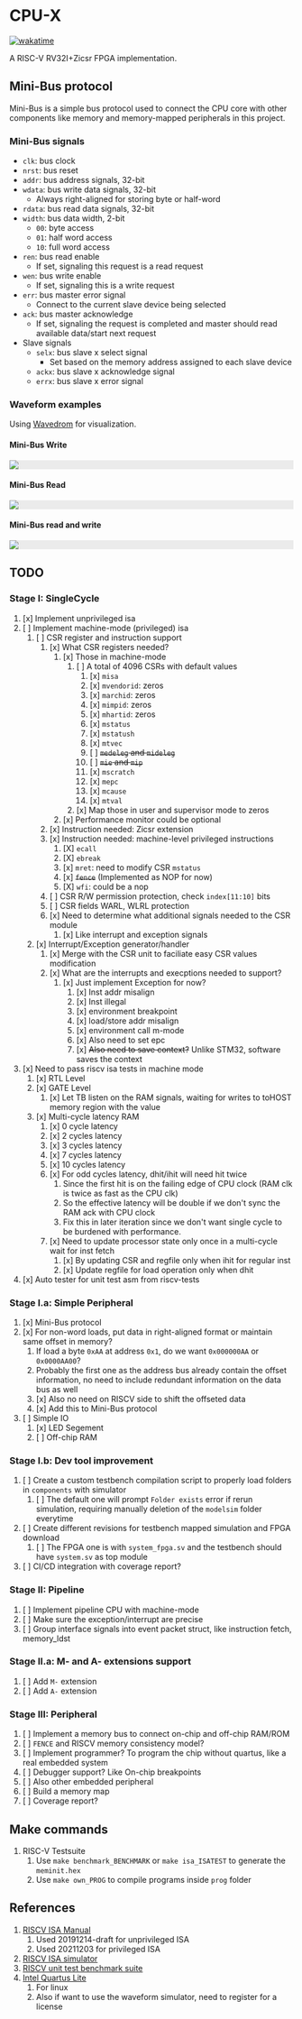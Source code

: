 # CPU-X

[![wakatime](https://wakatime.com/badge/user/b8ccd381-59c8-4b8b-8a80-7f93d4fd2d03/project/2e5364bf-f6cc-41c4-8a2f-6bccabc19451.svg)](https://wakatime.com/badge/user/b8ccd381-59c8-4b8b-8a80-7f93d4fd2d03/project/2e5364bf-f6cc-41c4-8a2f-6bccabc19451)

A RISC-V RV32I+Zicsr FPGA implementation.

## Mini-Bus protocol

Mini-Bus is a simple bus protocol used to connect the CPU core with other components like memory and memory-mapped peripherals in this project.

### Mini-Bus signals

- `clk`: bus clock
- `nrst`: bus reset
- `addr`: bus address signals, 32-bit
- `wdata`: bus write data signals, 32-bit
  - Always right-aligned for storing byte or half-word
- `rdata`: bus read data signals, 32-bit
- `width`: bus data width, 2-bit
  - `00`: byte access
  - `01`: half word access
  - `10`: full word access
- `ren`: bus read enable
  - If set, signaling this request is a read request
- `wen`: bus write enable
  - If set, signaling this is a write request
- `err`: bus master error signal
  - Connect to the current slave device being selected
- `ack`: bus master acknowledge
  - If set, signaling the request is completed and master should read available data/start next request
- Slave signals
  - `selx`: bus slave x select signal
    - Set based on the memory address assigned to each slave device
  - `ackx`: bus slave x acknowledge signal
  - `errx`: bus slave x error signal

### Waveform examples

Using [Wavedrom](https://github.com/wavedrom/wavedrom) for visualization.

#### Mini-Bus Write

<div style="background-color: #EBEBEB">
<img src="https://svg.wavedrom.com/github/William-An/CPU-X/main/docs/mini-bus-write-waveform.json5"/>
</div>

#### Mini-Bus Read

<div style="background-color: #EBEBEB">
<img src="https://svg.wavedrom.com/github/William-An/CPU-X/main/docs/mini-bus-read-waveform.json5"/>
</div>

#### Mini-Bus read and write

<div style="background-color: #EBEBEB">
<img src="https://svg.wavedrom.com/github/William-An/CPU-X/main/docs/mini-bus-read-write-waveform.json5"/>
</div>

## TODO

### Stage I: SingleCycle

1. [x] Implement unprivileged isa
2. [ ] Implement machine-mode (privileged) isa
   1. [ ] CSR register and instruction support
      1. [x] What CSR registers needed?
         1. [x] Those in machine-mode
            1. [ ] A total of 4096 CSRs with default values
               1. [x] `misa`
               2. [x] `mvendorid`: zeros
               3. [x] `marchid`: zeros
               4. [x] `mimpid`: zeros
               5. [x] `mhartid`: zeros
               6. [x] `mstatus`
               7. [x] `mstatush`
               8. [x] `mtvec`
               9. [ ] ~~`medeleg` and `mideleg`~~
               10. [ ] ~~`mie` and `mip`~~
               11. [x] `mscratch`
               12. [x] `mepc`
               13. [x] `mcause`
               14. [x] `mtval`
            2. [x] Map those in user and supervisor mode to zeros
         2. [x] Performance monitor could be optional
      2. [x] Instruction needed: Zicsr extension
      3. [x] Instruction needed: machine-level privileged instructions
         1. [X] `ecall`
         2. [X] `ebreak`
         3. [x] `mret`: need to modify CSR `mstatus`
         4. [x] ~~`fence`~~ (Implemented as NOP for now)
         5. [X] `wfi`: could be a nop
      4. [ ] CSR R/W permission protection, check `index[11:10]` bits
      5. [ ] CSR fields WARL, WLRL protection
      6. [x] Need to determine what additional signals needed to the CSR module
         1. [x] Like interrupt and exception signals
   2. [x] Interrupt/Exception generator/handler
      1. [x] Merge with the CSR unit to faciliate easy CSR values modification 
      2. [x] What are the interrupts and execptions needed to support?
         1. [x] Just implement Exception for now?
            1. [x] Inst addr misalign
            2. [x] Inst illegal
            3. [x] environment breakpoint
            4. [x] load/store addr misalign
            5. [x] environment call m-mode
            6. [x] Also need to set epc
            7. [x] ~~Also need to save context?~~ Unlike STM32, software saves the context
3. [x] Need to pass riscv isa tests in machine mode
   1. [x] RTL Level
   2. [x] GATE Level
      1. [x] Let TB listen on the RAM signals, waiting for writes to toHOST memory region with the value
   3. [x] Multi-cycle latency RAM
      1. [x] 0 cycle latency
      2. [x] 2 cycles latency
      3. [x] 3 cycles latency
      4. [x] 7 cycles latency
      5. [x] 10 cycles latency
      6. [x] For odd cycles latency, dhit/ihit will need hit twice
         1. Since the first hit is on the failing edge of CPU clock (RAM clk is twice as fast as the CPU clk)
         2. So the effective latency will be double if we don't sync the RAM ack with CPU clock
         3. Fix this in later iteration since we don't want single cycle to be burdened with performance. 
      7. [x] Need to update processor state only once in a multi-cycle wait for inst fetch
         1. [x] By updating CSR and regfile only when ihit for regular inst
         2. [x] Update regfile for load operation only when dhit
4. [x] Auto tester for unit test asm from riscv-tests

### Stage I.a: Simple Peripheral

1. [x] Mini-Bus protocol
2. [x] For non-word loads, put data in right-aligned format or maintain same offset in memory?
   1. If load a byte `0xAA` at address `0x1`, do we want `0x000000AA` or `0x0000AA00`?
   2. Probably the first one as the address bus already contain the offset information, no need to include redundant information on the data bus as well
   3. [x] Also no need on RISCV side to shift the offseted data
   4. [x] Add this to Mini-Bus protocol
3. [ ] Simple IO
   1. [x] LED Segement
   2. [ ] Off-chip RAM

### Stage I.b: Dev tool improvement

1. [ ] Create a custom testbench compilation script to properly load folders in `components` with simulator
   1. [ ] The default one will prompt `Folder exists` error if rerun simulation, requiring manually deletion of the `modelsim` folder everytime
2. [ ] Create different revisions for testbench mapped simulation and FPGA download
   1. [ ] The FPGA one is with `system_fpga.sv` and the testbench should have `system.sv` as top module
3. [ ] CI/CD integration with coverage report?

### Stage II: Pipeline

1. [ ] Implement pipeline CPU with machine-mode
2. [ ] Make sure the exception/interrupt are precise
3. [ ] Group interface signals into event packet struct, like instruction fetch, memory_ldst

### Stage II.a: M- and A- extensions support

1. [ ] Add `M-` extension
2. [ ] Add `A-` extension

### Stage III: Peripheral

1. [ ] Implement a memory bus to connect on-chip and off-chip RAM/ROM
2. [ ] `FENCE` and RISCV memory consistency model?
3. [ ] Implement programmer? To program the chip without quartus, like a real embedded system
4. [ ] Debugger support? Like On-chip breakpoints
5. [ ] Also other embedded peripheral
6. [ ] Build a memory map
7. [ ] Coverage report?

## Make commands

1. RISC-V Testsuite
   1. Use `make benchmark_BENCHMARK` or `make isa_ISATEST` to generate the `meminit.hex`
   2. Use `make own_PROG` to compile programs inside `prog` folder

## References

1. [RISCV ISA Manual](https://github.com/riscv/riscv-isa-manual)
   1. Used 20191214-draft for unprivileged ISA
   2. Used 20211203 for privileged ISA
2. [RISCV ISA simulator](https://github.com/riscv-software-src/riscv-isa-sim)
3. [RISCV unit test benchmark suite](https://github.com/riscv-software-src/riscv-tests)
4. [Intel Quartus Lite](https://www.intel.com/content/www/us/en/software-kit/684215/intel-quartus-prime-lite-edition-design-software-version-21-1-for-linux.html)
   1. For linux
   2. Also if want to use the waveform simulator, need to register for a license
